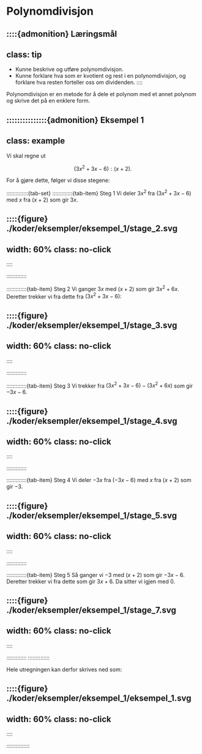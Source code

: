 # Polynomdivisjon


::::{admonition} Læringsmål
---
class: tip
---
* Kunne beskrive og utføre polynomdivisjon. 
* Kunne forklare hva som er kvotient og rest i en polynomdivisjon, og forklare hva resten forteller oss om dividenden.
::::

Polynomdivisjon er en metode for å dele et polynom med et annet polynom og skrive det på en enklere form. 

:::::::::::::::{admonition} Eksempel 1
---
class: example
---
Vi skal regne ut 

$$
(3x^2 + 3x - 6) : (x + 2). 
$$

For å gjøre dette, følger vi disse stegene:


::::::::::::::{tab-set}
:::::::::::::{tab-item} Steg 1
Vi deler $3x^2$ fra $(3x^2 + 3x - 6)$ med $x$ fra $(x + 2)$ som gir $3x$. 

::::{figure} ./koder/eksempler/eksempel_1/stage_2.svg
---
width: 60%
class: no-click
---
::::


:::::::::::::

:::::::::::::{tab-item} Steg 2
Vi ganger $3x$ med $(x + 2)$ som gir $3x^2 + 6x$. Deretter trekker vi fra dette fra $(3x^2 + 3x - 6)$: 

::::{figure} ./koder/eksempler/eksempel_1/stage_3.svg
---
width: 60%
class: no-click
---
::::


:::::::::::::

:::::::::::::{tab-item} Steg 3
Vi trekker fra $(3x^2 + 3x - 6) - (3x^2 + 6x)$ som gir $-3x - 6$.

::::{figure} ./koder/eksempler/eksempel_1/stage_4.svg
---
width: 60%
class: no-click
---
::::


:::::::::::::

:::::::::::::{tab-item} Steg 4
Vi deler $-3x$ fra $(-3x - 6)$ med $x$ fra $(x + 2)$ som gir $-3$.

::::{figure} ./koder/eksempler/eksempel_1/stage_5.svg
---
width: 60%
class: no-click
---
::::


:::::::::::::

:::::::::::::{tab-item} Steg 5
Så ganger vi $-3$ med $(x + 2)$ som gir $-3x - 6$. Deretter trekker vi fra dette som gir $3x + 6$. Da sitter vi igjen med $0$.

::::{figure} ./koder/eksempler/eksempel_1/stage_7.svg
---
width: 60%
class: no-click
---
::::


:::::::::::::
::::::::::::::



Hele utregningen kan derfor skrives ned som: 


::::{figure} ./koder/eksempler/eksempel_1/eksempel_1.svg
---
width: 60%
class: no-click
---
::::

:::::::::::::::

